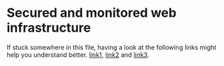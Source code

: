 <h1>Secured and monitored web infrastructure</h1>
<p>If stuck somewhere in this file, having a look at the following links might help you understand better. <a href="web-infrastructure.md">link1</a>, <a href="0-simple_web_stack.md">link2</a> and <a href="1-distributed_web_infrastructure.md">link3</a>.</p>
